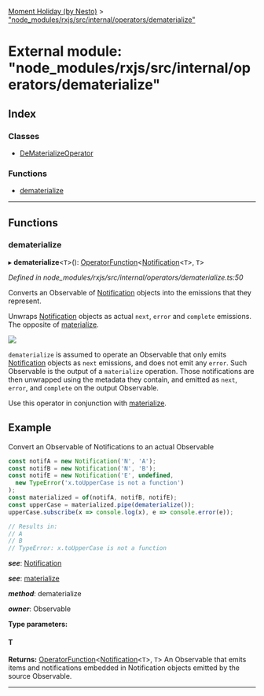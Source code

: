 [Moment Holiday (by Nesto)](../README.md) > ["node_modules/rxjs/src/internal/operators/dematerialize"](../modules/_node_modules_rxjs_src_internal_operators_dematerialize_.md)

# External module: "node_modules/rxjs/src/internal/operators/dematerialize"

## Index

### Classes

* [DeMaterializeOperator](../classes/_node_modules_rxjs_src_internal_operators_dematerialize_.dematerializeoperator.md)

### Functions

* [dematerialize](_node_modules_rxjs_src_internal_operators_dematerialize_.md#dematerialize)

---

## Functions

<a id="dematerialize"></a>

###  dematerialize

▸ **dematerialize**<`T`>(): [OperatorFunction](../interfaces/_node_modules_rxjs_src_internal_types_.operatorfunction.md)<[Notification](../classes/_node_modules_rxjs_src_internal_notification_.notification.md)<`T`>, `T`>

*Defined in node_modules/rxjs/src/internal/operators/dematerialize.ts:50*

Converts an Observable of [Notification](../classes/_node_modules_rxjs_src_internal_notification_.notification.md) objects into the emissions that they represent.

Unwraps [Notification](../classes/_node_modules_rxjs_src_internal_notification_.notification.md) objects as actual `next`, `error` and `complete` emissions. The opposite of [materialize](_node_modules_rxjs_src_internal_operators_materialize_.md#materialize).

![](dematerialize.png)

`dematerialize` is assumed to operate an Observable that only emits [Notification](../classes/_node_modules_rxjs_src_internal_notification_.notification.md) objects as `next` emissions, and does not emit any `error`. Such Observable is the output of a `materialize` operation. Those notifications are then unwrapped using the metadata they contain, and emitted as `next`, `error`, and `complete` on the output Observable.

Use this operator in conjunction with [materialize](_node_modules_rxjs_src_internal_operators_materialize_.md#materialize).

Example
-------

Convert an Observable of Notifications to an actual Observable

```javascript
const notifA = new Notification('N', 'A');
const notifB = new Notification('N', 'B');
const notifE = new Notification('E', undefined,
  new TypeError('x.toUpperCase is not a function')
);
const materialized = of(notifA, notifB, notifE);
const upperCase = materialized.pipe(dematerialize());
upperCase.subscribe(x => console.log(x), e => console.error(e));

// Results in:
// A
// B
// TypeError: x.toUpperCase is not a function
```
*__see__*: [Notification](../classes/_node_modules_rxjs_src_internal_notification_.notification.md)

*__see__*: [materialize](_node_modules_rxjs_src_internal_operators_materialize_.md#materialize)

*__method__*: dematerialize

*__owner__*: Observable

**Type parameters:**

#### T 

**Returns:** [OperatorFunction](../interfaces/_node_modules_rxjs_src_internal_types_.operatorfunction.md)<[Notification](../classes/_node_modules_rxjs_src_internal_notification_.notification.md)<`T`>, `T`>
An Observable that emits items and notifications
embedded in Notification objects emitted by the source Observable.

___

